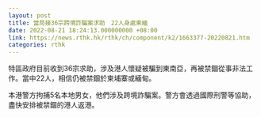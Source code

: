 ```yaml
---
layout: post
title: 當局接36宗跨境詐騙案求助　22人身處柬緬
date: 2022-08-21 18:24:13.000000000 +08:00
link: https://news.rthk.hk/rthk/ch/component/k2/1663377-20220821.htm
categories: rthk
---
```


特區政府目前收到36宗求助，涉及港人懷疑被騙到東南亞，再被禁錮從事非法工作。當中22人，相信仍被禁錮於柬埔寨或緬甸。 

本港警方拘捕5名本地男女，他們涉及跨境詐騙案。警方會透過國際刑警等協助，盡快安排被禁錮的港人返港。
